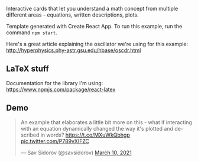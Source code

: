 Interactive cards that let you understand a math concept from multiple different areas - equations, written descriptions, plots.

Template generated with Create React App. To run this example, run the command `npm start`.

Here's a great article explaining the oscillator we're using for this example: http://hyperphysics.phy-astr.gsu.edu/hbase/oscdr.html

## LaTeX stuff

Documentation for the library I'm using: https://www.npmjs.com/package/react-latex

## Demo

<blockquote class="twitter-tweet"><p lang="en" dir="ltr">An example that elaborates a little bit more on this - what if interacting with an equation dynamically changed the way it&#39;s plotted and described in words? <a href="https://t.co/MXuWkQbhgp">https://t.co/MXuWkQbhgp</a> <a href="https://t.co/P789vXIFZC">pic.twitter.com/P789vXIFZC</a></p>&mdash; Sav Sidorov (@savsidorov) <a href="https://twitter.com/savsidorov/status/1369465212932415497?ref_src=twsrc%5Etfw">March 10, 2021</a></blockquote> <script async src="https://platform.twitter.com/widgets.js" charset="utf-8"></script>
